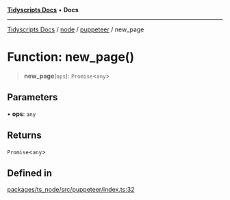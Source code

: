 [**Tidyscripts Docs**](../../../../../README.md) • **Docs**

***

[Tidyscripts Docs](../../../../../globals.md) / [node](../../../README.md) / [puppeteer](../README.md) / new\_page

# Function: new\_page()

> **new\_page**(`ops`): `Promise`\<`any`\>

## Parameters

• **ops**: `any`

## Returns

`Promise`\<`any`\>

## Defined in

[packages/ts\_node/src/puppeteer/index.ts:32](https://github.com/sheunaluko/tidyscripts/blob/master/packages/ts_node/src/puppeteer/index.ts#L32)
